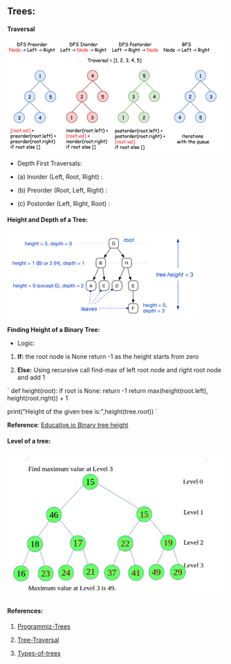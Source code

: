 ## Trees:


#### Traversal

![](images/pre-in-post.png)



- Depth First Traversals:

- (a) Inorder (Left, Root, Right) : 

- (b) Preorder (Root, Left, Right) : 

- (c) Postorder (Left, Right, Root) : 

#### Height and Depth of a Tree:

![](images/height-and-depth.png)

**Finding Height of a Binary Tree:**

- Logic: 

1. **If:** the root node is None return -1 as the height starts from zero

2. **Else:** Using recursive call find-max of left root node and right root node and add 1

`
def height(root):
    if root is None:
        return -1
    return max(height(root.left), height(root.right)) + 1

print("Height of the given tree is:",height(tree.root))
`


**Reference**: [Educative.io Binary tree height](https://www.educative.io/edpresso/how-to-find-the-height-of-a-binary-tree)

#### Level of a tree:

![](images/Tree_level.png)

<!-- **************************************** -->

#### References:

1. [Programmiz-Trees](https://www.programiz.com/dsa/trees)

2. [Tree-Traversal](https://www.geeksforgeeks.org/tree-traversals-inorder-preorder-and-postorder/) 

3. [Types-of-trees](https://www.educba.com/types-of-trees-in-data-structure/)